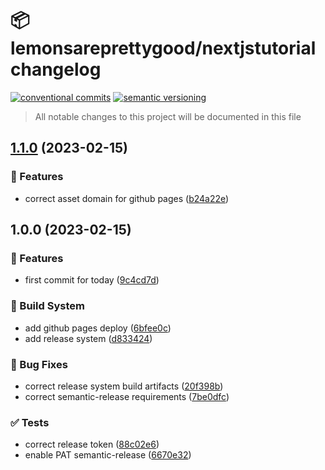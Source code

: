# 📦 lemonsareprettygood/nextjstutorial changelog

[![conventional commits](https://img.shields.io/badge/conventional%20commits-1.0.0-yellow.svg)](https://conventionalcommits.org)
[![semantic versioning](https://img.shields.io/badge/semantic%20versioning-2.0.0-green.svg)](https://semver.org)

> All notable changes to this project will be documented in this file

## [1.1.0](https://github.com/lemonsareprettygood/nextjstutorial/compare/v1.0.0...v1.1.0) (2023-02-15)


### 🍕 Features

* correct asset domain for github pages ([b24a22e](https://github.com/lemonsareprettygood/nextjstutorial/commit/b24a22e25d44d4583131191f665001b7256d9907))

## 1.0.0 (2023-02-15)


### 🍕 Features

* first commit for today ([9c4cd7d](https://github.com/lemonsareprettygood/nextjstutorial/commit/9c4cd7d6ada06153739b862e522d0e70526e05f7))


### 🤖 Build System

* add github pages deploy ([6bfee0c](https://github.com/lemonsareprettygood/nextjstutorial/commit/6bfee0c34c41f80fb5755373e711a614917188e7))
* add release system ([d833424](https://github.com/lemonsareprettygood/nextjstutorial/commit/d833424ea3b429fed43a9c99ae6e1da7c66c2e4d))


### 🐛 Bug Fixes

* correct release system build artifacts ([20f398b](https://github.com/lemonsareprettygood/nextjstutorial/commit/20f398b6a259fdf1016472382eeb75bc7828c95f))
* correct semantic-release requirements ([7be0dfc](https://github.com/lemonsareprettygood/nextjstutorial/commit/7be0dfc4c67b4de48f9b223ae366cbef8c636fba))


### ✅ Tests

* correct release token ([88c02e6](https://github.com/lemonsareprettygood/nextjstutorial/commit/88c02e687230a184e7aa5b4c05f4614d67b6a12a))
* enable PAT semantic-release ([6670e32](https://github.com/lemonsareprettygood/nextjstutorial/commit/6670e32f106e23c2be04f81c5f692802724241ea))
